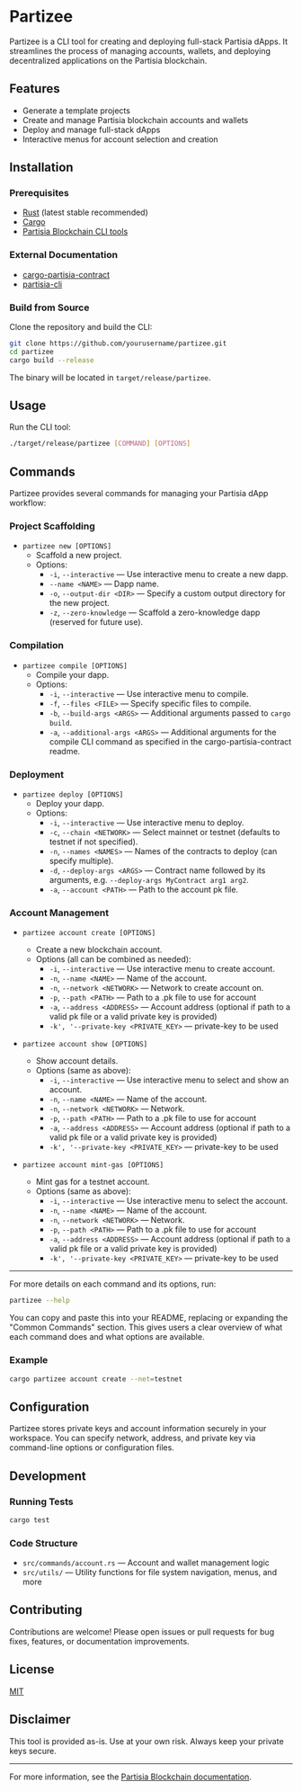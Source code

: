 # Partizee

Partizee is a CLI tool for creating and deploying full-stack Partisia dApps. It streamlines the process of managing accounts, wallets, and deploying decentralized applications on the Partisia blockchain.

## Features
- Generate a template projects
- Create and manage Partisia blockchain accounts and wallets
- Deploy and manage full-stack dApps
- Interactive menus for account selection and creation

## Installation

### Prerequisites

- [Rust](https://www.rust-lang.org/tools/install) (latest stable recommended)
- [Cargo](https://doc.rust-lang.org/cargo/getting-started/installation.html)
- [Partisia Blockchain CLI tools](https://partisiablockchain.com/)

### External Documentation

- [cargo-partisia-contract](https://gitlab.com/partisiablockchain/language/cargo-partisia-contract)
- [partisia-cli](https://gitlab.com/partisiablockchain/language/partisia-cli)

### Build from Source

Clone the repository and build the CLI:

```sh
git clone https://github.com/yourusername/partizee.git
cd partizee
cargo build --release
```

The binary will be located in `target/release/partizee`.

## Usage

Run the CLI tool:

```sh
./target/release/partizee [COMMAND] [OPTIONS]
```

## Commands

Partizee provides several commands for managing your Partisia dApp workflow:

### Project Scaffolding

- `partizee new [OPTIONS]`
  - Scaffold a new project.
  - Options:
    - `-i`, `--interactive` — Use interactive menu to create a new dapp.
    - `--name <NAME>` — Dapp name.
    - `-o`, `--output-dir <DIR>` — Specify a custom output directory for the new project.
    - `-z`, `--zero-knowledge` — Scaffold a zero-knowledge dapp (reserved for future use).

### Compilation

- `partizee compile [OPTIONS]`
  - Compile your dapp.
  - Options:
    - `-i`, `--interactive` — Use interactive menu to compile.
    - `-f`, `--files <FILE>` — Specify specific files to compile.
    - `-b`, `--build-args <ARGS>` — Additional arguments passed to `cargo build`.
    - `-a`, `--additional-args <ARGS>` — Additional arguments for the compile CLI command as specified in the cargo-partisia-contract readme.

### Deployment

- `partizee deploy [OPTIONS]`
  - Deploy your dapp.
  - Options:
    - `-i`, `--interactive` — Use interactive menu to deploy.
    - `-c`, `--chain <NETWORK>` — Select mainnet or testnet (defaults to testnet if not specified).
    - `-n`, `--names <NAMES>` — Names of the contracts to deploy (can specify multiple).
    - `-d`, `--deploy-args <ARGS>` — Contract name followed by its arguments, e.g. `--deploy-args MyContract arg1 arg2`.
    - `-a`, `--account <PATH>` — Path to the account pk file.

### Account Management

- `partizee account create [OPTIONS]`
  - Create a new blockchain account.
  - Options (all can be combined as needed):
    - `-i`, `--interactive` — Use interactive menu to create account.
    - `-n`, `--name <NAME>` — Name of the account.
    - `-n`, `--network <NETWORK>` — Network to create account on.
    - `-p`, `--path <PATH>` — Path to a .pk file to use for account
    - `-a`, `--address <ADDRESS>` — Account address (optional if path to a valid pk file or a valid private key is provided)
    - `-k', '--private-key <PRIVATE_KEY>` — private-key to be used

- `partizee account show [OPTIONS]`
  - Show account details.
  - Options (same as above):
    - `-i`, `--interactive` — Use interactive menu to select and show an account.
    - `-n`, `--name <NAME>` — Name of the account.
    - `-n`, `--network <NETWORK>` — Network.
    - `-p`, `--path <PATH>` — Path to a .pk file to use for account
    - `-a`, `--address <ADDRESS>` — Account address (optional if path to a valid pk file or a valid private key is provided)
    - `-k', '--private-key <PRIVATE_KEY>` — private-key to be used

- `partizee account mint-gas [OPTIONS]`
  - Mint gas for a testnet account.
  - Options (same as above):
    - `-i`, `--interactive` — Use interactive menu to select the account.
    - `-n`, `--name <NAME>` — Name of the account.
    - `-n`, `--network <NETWORK>` — Network.
    - `-p`, `--path <PATH>` — Path to a .pk file to use for account
    - `-a`, `--address <ADDRESS>` — Account address (optional if path to a valid pk file or a valid private key is provided)
    - `-k', '--private-key <PRIVATE_KEY>` — private-key to be used

---

For more details on each command and its options, run:

```sh
partizee --help
```

You can copy and paste this into your README, replacing or expanding the "Common Commands" section. This gives users a clear overview of what each command does and what options are available.

### Example

```sh
cargo partizee account create --net=testnet
```

## Configuration

Partizee stores private keys and account information securely in your workspace. You can specify network, address, and private key via command-line options or configuration files.

## Development

### Running Tests

```sh
cargo test
```

### Code Structure

- `src/commands/account.rs` — Account and wallet management logic
- `src/utils/` — Utility functions for file system navigation, menus, and more

## Contributing

Contributions are welcome! Please open issues or pull requests for bug fixes, features, or documentation improvements.

## License

[MIT](LICENSE)

## Disclaimer

This tool is provided as-is. Use at your own risk. Always keep your private keys secure.

---

For more information, see the [Partisia Blockchain documentation](https://partisiablockchain.com/).

